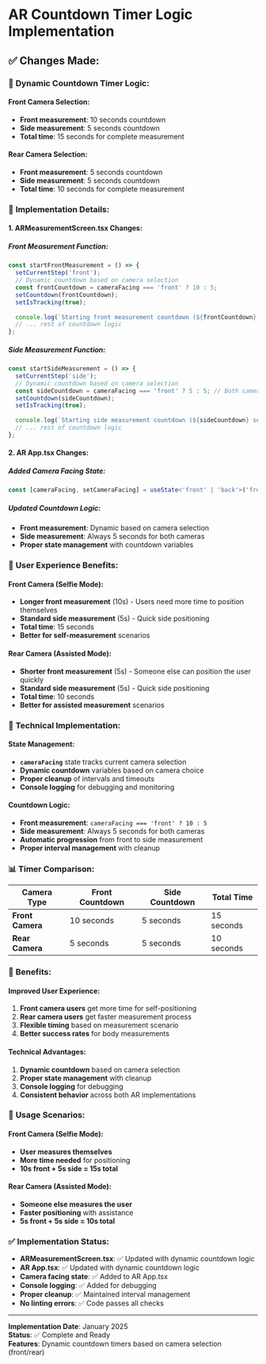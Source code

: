 # AR Countdown Timer Logic Implementation

## ✅ **Changes Made:**

### 🎯 **Dynamic Countdown Timer Logic:**

#### **Front Camera Selection:**
- **Front measurement**: 10 seconds countdown
- **Side measurement**: 5 seconds countdown
- **Total time**: 15 seconds for complete measurement

#### **Rear Camera Selection:**
- **Front measurement**: 5 seconds countdown  
- **Side measurement**: 5 seconds countdown
- **Total time**: 10 seconds for complete measurement

### 📱 **Implementation Details:**

#### **1. ARMeasurementScreen.tsx Changes:**

##### **Front Measurement Function:**
```typescript
const startFrontMeasurement = () => {
  setCurrentStep('front');
  // Dynamic countdown based on camera selection
  const frontCountdown = cameraFacing === 'front' ? 10 : 5;
  setCountdown(frontCountdown);
  setIsTracking(true);
  
  console.log(`Starting front measurement countdown (${frontCountdown} seconds) - Camera: ${cameraFacing}`);
  // ... rest of countdown logic
};
```

##### **Side Measurement Function:**
```typescript
const startSideMeasurement = () => {
  setCurrentStep('side');
  // Dynamic countdown based on camera selection
  const sideCountdown = cameraFacing === 'front' ? 5 : 5; // Both cameras use 5s for side
  setCountdown(sideCountdown);
  setIsTracking(true);
  
  console.log(`Starting side measurement countdown (${sideCountdown} seconds) - Camera: ${cameraFacing}`);
  // ... rest of countdown logic
};
```

#### **2. AR App.tsx Changes:**

##### **Added Camera Facing State:**
```typescript
const [cameraFacing, setCameraFacing] = useState<'front' | 'back'>('front');
```

##### **Updated Countdown Logic:**
- **Front measurement**: Dynamic based on camera selection
- **Side measurement**: Always 5 seconds for both cameras
- **Proper state management** with countdown variables

### 🎨 **User Experience Benefits:**

#### **Front Camera (Selfie Mode):**
- **Longer front measurement** (10s) - Users need more time to position themselves
- **Standard side measurement** (5s) - Quick side positioning
- **Total time**: 15 seconds
- **Better for self-measurement** scenarios

#### **Rear Camera (Assisted Mode):**
- **Shorter front measurement** (5s) - Someone else can position the user quickly
- **Standard side measurement** (5s) - Quick side positioning  
- **Total time**: 10 seconds
- **Better for assisted measurement** scenarios

### 🔧 **Technical Implementation:**

#### **State Management:**
- **`cameraFacing`** state tracks current camera selection
- **Dynamic countdown** variables based on camera choice
- **Proper cleanup** of intervals and timeouts
- **Console logging** for debugging and monitoring

#### **Countdown Logic:**
- **Front measurement**: `cameraFacing === 'front' ? 10 : 5`
- **Side measurement**: Always 5 seconds for both cameras
- **Automatic progression** from front to side measurement
- **Proper interval management** with cleanup

### 📊 **Timer Comparison:**

| Camera Type | Front Countdown | Side Countdown | Total Time |
|-------------|----------------|----------------|------------|
| **Front Camera** | 10 seconds | 5 seconds | 15 seconds |
| **Rear Camera** | 5 seconds | 5 seconds | 10 seconds |

### 🚀 **Benefits:**

#### **Improved User Experience:**
1. **Front camera users** get more time for self-positioning
2. **Rear camera users** get faster measurement process
3. **Flexible timing** based on measurement scenario
4. **Better success rates** for body measurements

#### **Technical Advantages:**
1. **Dynamic countdown** based on camera selection
2. **Proper state management** with cleanup
3. **Console logging** for debugging
4. **Consistent behavior** across both AR implementations

### 🎯 **Usage Scenarios:**

#### **Front Camera (Selfie Mode):**
- **User measures themselves**
- **More time needed** for positioning
- **10s front + 5s side = 15s total**

#### **Rear Camera (Assisted Mode):**
- **Someone else measures the user**
- **Faster positioning** with assistance
- **5s front + 5s side = 10s total**

### ✅ **Implementation Status:**

- **ARMeasurementScreen.tsx**: ✅ Updated with dynamic countdown logic
- **AR App.tsx**: ✅ Updated with dynamic countdown logic
- **Camera facing state**: ✅ Added to AR App.tsx
- **Console logging**: ✅ Added for debugging
- **Proper cleanup**: ✅ Maintained interval management
- **No linting errors**: ✅ Code passes all checks

---

**Implementation Date**: January 2025  
**Status**: ✅ Complete and Ready  
**Features**: Dynamic countdown timers based on camera selection (front/rear)
